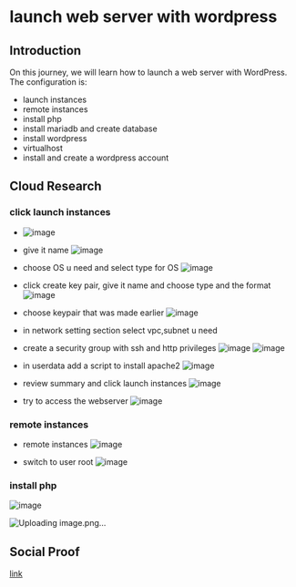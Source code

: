 

# launch web server with wordpress

## Introduction

On this journey, we will learn how to launch a web server with WordPress. The configuration is:
- launch instances
- remote instances
- install php
- install mariadb and create database
- install wordpress
- virtualhost
- install and create a wordpress account

## Cloud Research
### click launch instances
- ![image](https://user-images.githubusercontent.com/120786669/231066287-b79ce3e0-7fc0-4dfb-9c10-801e2733c7da.png)

- give it name 
![image](https://user-images.githubusercontent.com/120786669/231066727-c2d31b95-19da-4a15-8e1b-24bbf20b9fcb.png)

- choose OS u need and select type for OS
![image](https://user-images.githubusercontent.com/120786669/231066823-aaf98aeb-9829-43ed-af87-8c74a3453685.png)

- click create key pair, give it name and choose type and the format
![image](https://user-images.githubusercontent.com/120786669/231067055-a267dca3-6a13-4cbd-99b3-31616bb24e08.png)

- choose keypair that was made earlier
![image](https://user-images.githubusercontent.com/120786669/231067177-8acdcd62-7518-4e63-a1c3-3bffb64a90fc.png)

- in network setting section select vpc,subnet u need
- create a security group with ssh and http privileges
![image](https://user-images.githubusercontent.com/120786669/231068684-b0ea0ef6-d861-4e12-b47e-f7d6b95f5aa1.png)
![image](https://user-images.githubusercontent.com/120786669/231068711-379a1102-3afb-45ce-8cc5-44774de00419.png)

- in userdata add a script to install apache2
![image](https://user-images.githubusercontent.com/120786669/231068915-6a82ef70-7d9f-44e9-b9be-ccc198b784a5.png)

- review summary and click launch instances
![image](https://user-images.githubusercontent.com/120786669/231069138-12121089-d77f-4cf5-8d43-9402971f9b7f.png)

- try to access the webserver
![image](https://user-images.githubusercontent.com/120786669/231069265-83827cc8-5e06-4938-aa8c-a272e6fe828f.png)

### remote instances
- remote instances
![image](https://user-images.githubusercontent.com/120786669/231069374-8897f9ba-8fa6-4fe7-b4ae-7e9fdea6b6c3.png)

- switch to user root
![image](https://user-images.githubusercontent.com/120786669/231069456-6d957b75-7a16-4047-a660-760fe9dcb241.png)

### install php 
![image](https://user-images.githubusercontent.com/120786669/231069470-f0487b69-77a9-4fd5-b482-1e1f9f090d0a.png)

![Uploading image.png…]()


### 


## Social Proof

[link](link)
